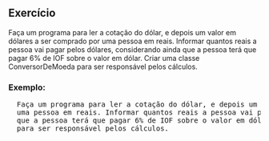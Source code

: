 ## Exercício
Faça um programa para ler a cotação do dólar, e depois um valor em dólares a ser comprado por
uma pessoa em reais. Informar quantos reais a pessoa vai pagar pelos dólares, considerando ainda
que a pessoa terá que pagar 6% de IOF sobre o valor em dólar. Criar uma classe ConversorDeMoeda
para ser responsável pelos cálculos.

### Exemplo:
<pre>
  Faça um programa para ler a cotação do dólar, e depois um valor em dólares a ser comprado por
  uma pessoa em reais. Informar quantos reais a pessoa vai pagar pelos dólares, considerando ainda
  que a pessoa terá que pagar 6% de IOF sobre o valor em dólar. Criar uma classe ConversorDeMoeda
  para ser responsável pelos cálculos.
</pre>
